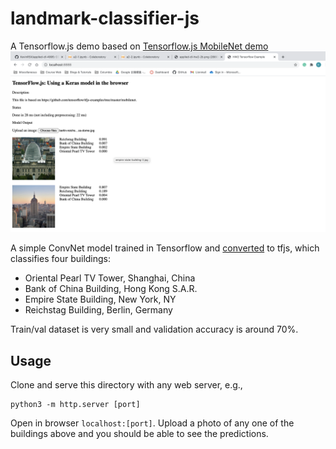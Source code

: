 # landmark-classifier-js

A Tensorflow.js demo based on [Tensorflow.js MobileNet demo](https://github.com/tensorflow/tfjs-examples/tree/master/mobilenet)
![building classification sample](./building_classification_sample.png)

A simple ConvNet model trained in Tensorflow and [converted](https://www.tensorflow.org/js/guide/conversion) to tfjs, which classifies four buildings:
 - Oriental Pearl TV Tower, Shanghai, China
 - Bank of China Building, Hong Kong S.A.R.
 - Empire State Building, New York, NY
 - Reichstag Building, Berlin, Germany

Train/val dataset is very small and validation accuracy is around 70%.
  
## Usage
Clone and serve this directory with any web server, e.g.,
```
python3 -m http.server [port]
```

Open in browser `localhost:[port]`. Upload a photo of any one of the buildings above and you should be able to see the predictions.
